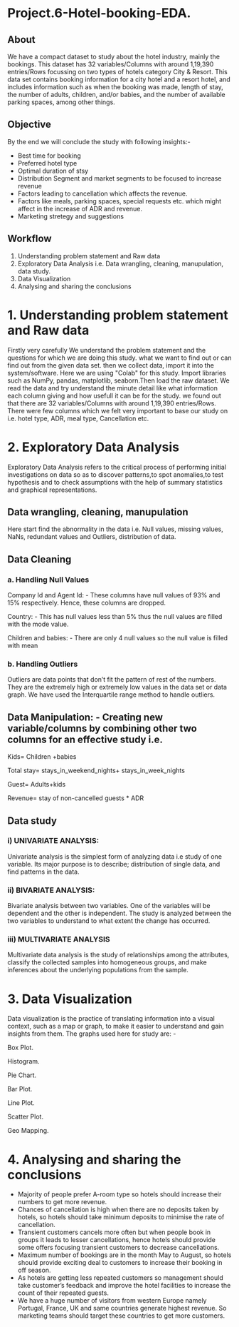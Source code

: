 # Project.6-Hotel-booking-EDA.

## About

We have a compact dataset to study about the hotel industry, mainly the bookings. This dataset has 32 variables/Columns with around 1,19,390 entries/Rows focussing on two types of hotels category City & Resort. This data set contains booking information for a city hotel and a resort hotel, and includes information such as when the booking was made, length of stay, the number of adults, children, and/or babies, and the number of available parking spaces, among other things. 

## Objective

By the end we will conclude the study with following insights:-
* Best time for booking
* Preferred hotel type
* Optimal duration of stsy
* Distribution Segment and market segments to be focused to increase revenue
* Factors leading to cancellation which affects the revenue.
* Factors like meals, parking spaces, special requests etc. which might affect in the increase of ADR and revenue.
* Marketing stretegy and suggestions

## Workflow

1. Understanding problem statement and Raw data 
2. Exploratory Data Analysis i.e. Data wrangling, cleaning, manupulation, data study.
3. Data Visualization
4. Analysing and sharing the conclusions


# 1. Understanding problem statement and Raw data

Firstly very carefully We understand the problem statement and the questions for which we are doing this study. what we want to find out or can find out from the given data set. then we collect data, import it into the system/software. Here we are using "Colab" for this study. Import libraries such as NumPy, pandas, matplotlib, seaborn.Then load the raw dataset. We read the data and try understand the minute detail like what information each column giving and how usefull it can be for the study. we found out that there are 32 variables/Columns with around 1,19,390 entries/Rows. There were few columns which we felt very important to base our study on i.e. hotel type, ADR, meal type, Cancellation etc. 

# 2. Exploratory Data Analysis

Exploratory Data Analysis refers to the critical process of performing initial investigations on data so as to discover patterns,to spot anomalies,to test hypothesis and to check assumptions with the help of summary statistics and graphical representations.

## Data wrangling, cleaning, manupulation

Here start find the abnormality in the data i.e. Null values, missing values, NaNs, redundant values and Outliers, distribution of data.

## Data Cleaning
###   a. Handling Null Values
Company Id and Agent Id: - These columns have null values of 93% and 15% respectively. Hence, these columns are dropped.

Country: - This has null values less than 5% thus the null values are filled with the mode value.

Children and babies: - There are only 4 null values so the null value is filled with mean
 
###   b. Handling Outliers
Outliers are data points that don’t fit the pattern of rest of the numbers. They are the extremely high or extremely low values in the data set or data graph. 
We have used the Interquartile range method to handle outliers. 

## Data Manipulation: - Creating new variable/columns by combining other two columns for an effective study i.e.
Kids= Children +babies

Total stay= stays_in_weekend_nights+ stays_in_week_nights

Guest= Adults+kids

Revenue= stay of non-cancelled guests * ADR

## Data study
### i) UNIVARIATE ANALYSIS: 
Univariate analysis is the simplest form of analyzing data i.e study of one variable. Its major purpose is to describe; distribution of single data, and find patterns in the data.

### ii) BIVARIATE ANALYSIS:
Bivariate analysis between two variables. One of the variables will be dependent and the other is independent. The study is analyzed between the two variables to understand to what extent the change has occurred.

### iii) MULTIVARIATE ANALYSIS
Multivariate data analysis is the study of relationships among the attributes, classify the collected samples into homogeneous groups, and make inferences about the underlying populations from the sample.


# 3. Data Visualization

Data visualization is the practice of translating information into a visual context, such as a map or graph, to make it easier to understand and gain insights from them. 
The graphs used here for study are: -

Box Plot.

Histogram.

Pie Chart.

Bar Plot.

Line Plot.

Scatter Plot.

Geo Mapping.


# 4. Analysing and sharing the conclusions

* Majority of people prefer A-room type so hotels should increase their numbers to get more revenue.
* Chances of cancellation is high when there are no deposits taken by hotels, so hotels should take minimum deposits to minimise the rate of cancellation.
* Transient customers cancels more often but when people book in groups it leads to lesser cancellations, hence hotels should provide some offers focusing transient customers to decrease cancellations.
* Maximum number of bookings are in the month May to August, so hotels should provide exciting deal to customers to increase their booking in off season. 
* As hotels are getting less repeated customers so management should take customer’s feedback and improve the hotel facilities to increase the count of their repeated guests.
* We have a huge number of visitors from  western Europe namely Portugal, France, UK and same countries generate highest revenue. So marketing teams should target these countries to get more customers.

